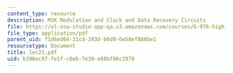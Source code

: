 ```yaml
---
content_type: resource
description: MSK Modulation and Clock and Data Recovery Circuits
file: https://ol-ocw-studio-app-qa.s3.amazonaws.com/courses/6-976-high-speed-communication-circuits-and-systems-spring-2003/b396ec97fe1fc0eb7e39e88bf86c2979_lec21.pdf
file_type: application/pdf
parent_uid: f1d6ed64-31cd-293d-b0d0-6e58ef888be1
resourcetype: Document
title: lec21.pdf
uid: b396ec97-fe1f-c0eb-7e39-e88bf86c2979
---
```

